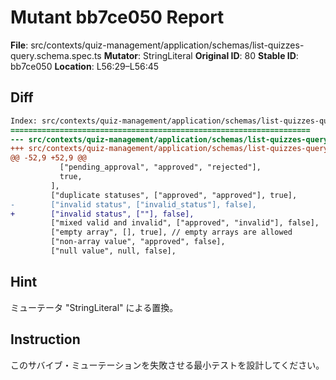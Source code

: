 # Mutant bb7ce050 Report

**File**: src/contexts/quiz-management/application/schemas/list-quizzes-query.schema.spec.ts
**Mutator**: StringLiteral
**Original ID**: 80
**Stable ID**: bb7ce050
**Location**: L56:29–L56:45

## Diff

```diff
Index: src/contexts/quiz-management/application/schemas/list-quizzes-query.schema.spec.ts
===================================================================
--- src/contexts/quiz-management/application/schemas/list-quizzes-query.schema.spec.ts	original
+++ src/contexts/quiz-management/application/schemas/list-quizzes-query.schema.spec.ts	mutated #80
@@ -52,9 +52,9 @@
           ["pending_approval", "approved", "rejected"],
           true,
         ],
         ["duplicate statuses", ["approved", "approved"], true],
-        ["invalid status", ["invalid_status"], false],
+        ["invalid status", [""], false],
         ["mixed valid and invalid", ["approved", "invalid"], false],
         ["empty array", [], true], // empty arrays are allowed
         ["non-array value", "approved", false],
         ["null value", null, false],
```

## Hint

ミューテータ "StringLiteral" による置換。

## Instruction

このサバイブ・ミューテーションを失敗させる最小テストを設計してください。
